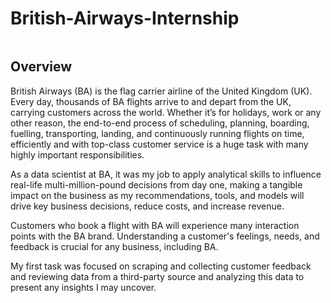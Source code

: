 # British-Airways-Internship

![]()

## Overview

British Airways (BA) is the flag carrier airline of the United Kingdom (UK). Every day, thousands of BA flights arrive to and depart from the UK, carrying customers across the world. Whether it’s for holidays, work or any other reason, the end-to-end process of scheduling, planning, boarding, fuelling, transporting, landing, and continuously running flights on time, efficiently and with top-class customer service is a huge task with many highly important responsibilities.

As a data scientist at BA, it was my job to apply analytical skills to influence real-life multi-million-pound decisions from day one, making a tangible impact on the business as my recommendations, tools, and models will drive key business decisions, reduce costs, and increase revenue.

Customers who book a flight with BA will experience many interaction points with the BA brand. Understanding a customer's feelings, needs, and feedback is crucial for any business, including BA.

My first task was focused on scraping and collecting customer feedback and reviewing data from a third-party source and analyzing this data to present any insights I may uncover.
